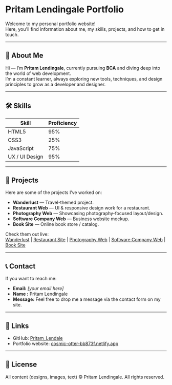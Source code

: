 # Pritam Lendingale Portfolio

Welcome to my personal portfolio website!  
Here, you'll find information about me, my skills, projects, and how to get in touch.

---

## 🚀 About Me

Hi — I’m **Pritam Lendingale**, currently pursuing **BCA** and diving deep into the world of web development.  
I’m a constant learner, always exploring new tools, techniques, and design principles to grow as a developer and designer.

---

## 🛠️ Skills

| Skill         | Proficiency |
|----------------|-------------|
| HTML5          | 95%         |
| CSS3           | 25%         |
| JavaScript     | 75%         |
| UX / UI Design | 95%         |

---

## 🧰 Projects

Here are some of the projects I’ve worked on:

- **Wanderlust** — Travel-themed project.  
- **Restaurant Web** — UI & responsive design work for a restaurant.  
- **Photography Web** — Showcasing photography-focused layout/design.  
- **Software Company Web** — Business website mockup.  
- **Book Site** — Online book store / catalog.  

Check them out live:  
[Wanderlust](https://wanderlust1-e0lv.onrender.com) | [Restaurant Site](https://restaurant-web3.netlify.app) | [Photography Web](https://68ca9783f15a2911a4ec8eac--photography-webb.netlify.app) | [Software Company Web](https://software-company-web.netlify.app) | [Book Site](https://book-sites.netlify.app)

---

## 📞 Contact

If you want to reach me:

- **Email:** *[your email here]*
- **Name :** Pritam Lendingale  
- **Message:** Feel free to drop me a message via the contact form on my site.

---

## 🔗 Links

- GitHub: [Pritam_Lendale](https://github.com/Pritam_Lendale)  
- Portfolio website: [cosmic-otter-bb873f.netlify.app](https://cosmic-otter-bb873f.netlify.app/)  

---

## 📄 License

All content (designs, images, text) © Pritam Lendingale. All rights reserved.

